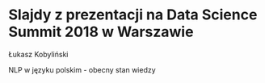# Slajdy z prezentacji na Data Science Summit 2018 w Warszawie
Łukasz Kobyliński

NLP w języku polskim - obecny stan wiedzy
